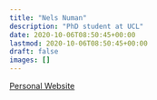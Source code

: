 ```yaml
---
title: "Nels Numan"
description: "PhD student at UCL"
date: 2020-10-06T08:50:45+00:00
lastmod: 2020-10-06T08:50:45+00:00
draft: false
images: []
---
```


[Personal Website](https://nels.dev/)
